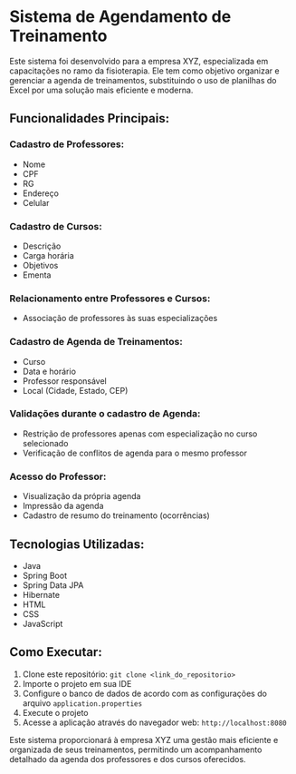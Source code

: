 # Sistema de Agendamento de Treinamento

Este sistema foi desenvolvido para a empresa XYZ, especializada em capacitações no ramo da fisioterapia. Ele tem como objetivo organizar e gerenciar a agenda de treinamentos, substituindo o uso de planilhas do Excel por uma solução mais eficiente e moderna.

## Funcionalidades Principais:


### Cadastro de Professores:

- Nome
- CPF
- RG
- Endereço
- Celular

### Cadastro de Cursos:

- Descrição
- Carga horária
- Objetivos
- Ementa

### Relacionamento entre Professores e Cursos:

- Associação de professores às suas especializações

### Cadastro de Agenda de Treinamentos:

- Curso
- Data e horário
- Professor responsável
- Local (Cidade, Estado, CEP)

### Validações durante o cadastro de Agenda:

- Restrição de professores apenas com especialização no curso selecionado
- Verificação de conflitos de agenda para o mesmo professor

### Acesso do Professor:

- Visualização da própria agenda
- Impressão da agenda
- Cadastro de resumo do treinamento (ocorrências)

## Tecnologias Utilizadas:

- Java
- Spring Boot
- Spring Data JPA
- Hibernate
- HTML
- CSS
- JavaScript

## Como Executar:

1. Clone este repositório: `git clone <link_do_repositorio>`
2. Importe o projeto em sua IDE
3. Configure o banco de dados de acordo com as configurações do arquivo `application.properties`
4. Execute o projeto
5. Acesse a aplicação através do navegador web: `http://localhost:8080`

Este sistema proporcionará à empresa XYZ uma gestão mais eficiente e organizada de seus treinamentos, permitindo um acompanhamento detalhado da agenda dos professores e dos cursos oferecidos.
